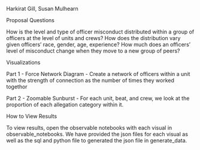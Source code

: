 Harkirat Gill, Susan Mulhearn

Proposal Questions

How is the level and type of officer misconduct distributed within a group of officers at the level of units and crews?
How does the distribution vary given officers’ race, gender, age, experience?
How much does an officers’ level of misconduct change when they move to a new group of peers?

Visualizations

Part 1 - Force Network Diagram - Create a network of officers within a unit with the strength of connection as the number of times they worked togethor

Part 2 - Zoomable Sunburst - For each unit, beat, and crew, we look at the proportion of each allegation category within it.

How to View Results

To view results, open the observable notebooks with each visual in observable_notebooks. We have provided the json files for each visual as well as the sql and python file to generated the json file in generate_data.